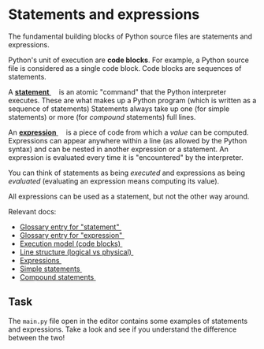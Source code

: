 # Statements and expressions

The fundamental building blocks of Python source files are statements and expressions.

Python's unit of execution are **code blocks**. For example, a Python source file is considered as a
single code block. Code blocks are sequences of statements.

A [**statement** <img height="12" style="display: inline" src="https://raw.githubusercontent.com/webartifex/intro-to-python/master/static/link_to_wiki.png">](https://en.wikipedia.org/wiki/Statement_(computer_science)) is an atomic "command" that the Python interpreter executes. These are what makes up
a Python program (which is written as a sequence of statements) Statements always take up one
(for simple statements) or more (for *compound* statements) full lines.

An [**expression** <img height="12" style="display: inline" src="https://raw.githubusercontent.com/webartifex/intro-to-python/master/static/link_to_wiki.png">](https://en.wikipedia.org/wiki/Expression_(computer_science)) is a piece of code from which a *value* can be computed. Expressions can appear 
anywhere
within a line (as allowed by the Python syntax) and can be nested in another expression or  a statement. An
expression is evaluated every time it is "encountered" by the interpreter.

You can think of statements as being *executed* and expressions as being *evaluated* (evaluating an expression means computing its value).

All expressions can be used as a statement, but not the other way around.

Relevant docs:
 - [Glossary entry for "statement" <img height="12" style="display: inline" src="https://raw.githubusercontent.com/webartifex/intro-to-python/master/static/link_to_py.png">](https://docs.python.org/3/glossary.html#term-statement)
 - [Glossary entry for "expression" <img height="12" style="display: inline" src="https://raw.githubusercontent.com/webartifex/intro-to-python/master/static/link_to_py.png">](https://docs.python.org/3/glossary.html#term-expression)
 - [Execution model (code blocks) <img height="12" style="display: inline" src="https://raw.githubusercontent.com/webartifex/intro-to-python/master/static/link_to_py.png">](https://docs.python.org/3/reference/executionmodel.html#structure-of-a-program)
 - [Line structure (logical vs physical) <img height="12" style="display: inline" src="https://raw.githubusercontent.com/webartifex/intro-to-python/master/static/link_to_py.png">](https://docs.python.org/3/reference/lexical_analysis.html#line-structure)
 - [Expressions <img height="12" style="display: inline" src="https://raw.githubusercontent.com/webartifex/intro-to-python/master/static/link_to_py.png">](https://docs.python.org/3/reference/expressions.html)
 - [Simple statements <img height="12" style="display: inline" src="https://raw.githubusercontent.com/webartifex/intro-to-python/master/static/link_to_py.png">](https://docs.python.org/3/reference/simple_stmts.html)
 - [Compound statements <img height="12" style="display: inline" src="https://raw.githubusercontent.com/webartifex/intro-to-python/master/static/link_to_py.png">](https://docs.python.org/3/reference/compound_stmts.html)


## Task

The `main.py` file open in the editor contains some examples of statements and expressions.
Take a look and see if you understand the difference between the two! 
